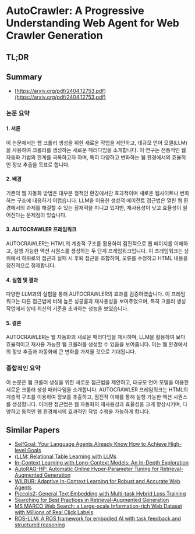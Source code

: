 # AutoCrawler: A Progressive Understanding Web Agent for Web Crawler Generation
## TL;DR
## Summary
- [https://arxiv.org/pdf/2404.12753.pdf](https://arxiv.org/pdf/2404.12753.pdf)

### 논문 요약

#### 1. 서론
이 논문에서는 웹 크롤러 생성을 위한 새로운 작업을 제안하고, 대규모 언어 모델(LLM)을 사용하여 크롤러를 생성하는 새로운 패러다임을 소개합니다. 이 연구는 전통적인 웹 자동화 기법의 한계를 극복하고자 하며, 특히 다양하고 변화하는 웹 환경에서의 효율적인 정보 추출을 목표로 합니다.

#### 2. 배경
기존의 웹 자동화 방법은 대부분 정적인 환경에서만 효과적이며 새로운 웹사이트나 변화하는 구조에 대응하기 어렵습니다. LLM을 이용한 생성적 에이전트 접근법은 열린 웹 환경에서의 과제를 해결할 수 있는 잠재력을 지니고 있지만, 재사용성이 낮고 효율성이 떨어진다는 문제점이 있습니다.

#### 3. AUTOCRAWLER 프레임워크
AUTOCRAWLER는 HTML의 계층적 구조를 활용하여 점진적으로 웹 페이지를 이해하고, 실행 가능한 액션 시퀀스를 생성하는 두 단계 프레임워크입니다. 이 프레임워크는 상위에서 하위로의 접근과 실패 시 후퇴 접근을 조합하여, 오류를 수정하고 HTML 내용을 점진적으로 정제합니다.

#### 4. 실험 및 결과
다양한 LLM과의 실험을 통해 AUTOCRAWLER의 효과를 검증하였습니다. 이 프레임워크는 다른 접근법에 비해 높은 성공률과 재사용성을 보여주었으며, 특히 크롤러 생성 작업에서 상태 최신의 기준을 초과하는 성능을 보였습니다.

#### 5. 결론
AUTOCRAWLER는 웹 자동화의 새로운 패러다임을 제시하며, LLM을 활용하여 보다 효율적이고 재사용 가능한 웹 크롤러를 생성할 수 있음을 보여줍니다. 이는 웹 환경에서의 정보 추출과 자동화에 큰 변화를 가져올 것으로 기대됩니다.

### 종합적인 요약
이 논문은 웹 크롤러 생성을 위한 새로운 접근법을 제안하고, 대규모 언어 모델을 이용한 새로운 크롤러 생성 패러다임을 소개합니다. AUTOCRAWLER 프레임워크는 HTML의 계층적 구조를 이용하여 정보를 추출하고, 점진적 이해를 통해 실행 가능한 액션 시퀀스를 생성합니다. 이러한 접근법은 웹 자동화의 재사용성과 효율성을 크게 향상시키며, 다양하고 동적인 웹 환경에서의 효과적인 작업 수행을 가능하게 합니다.

## Similar Papers
- [SelfGoal: Your Language Agents Already Know How to Achieve High-level Goals](2406.04784.md)
- [rLLM: Relational Table Learning with LLMs](2407.20157.md)
- [In-Context Learning with Long-Context Models: An In-Depth Exploration](2405.00200.md)
- [AutoRAG-HP: Automatic Online Hyper-Parameter Tuning for Retrieval-Augmented Generation](2406.19251.md)
- [WILBUR: Adaptive In-Context Learning for Robust and Accurate Web Agents](2404.05902.md)
- [Piccolo2: General Text Embedding with Multi-task Hybrid Loss Training](2405.06932.md)
- [Searching for Best Practices in Retrieval-Augmented Generation](2407.01219.md)
- [MS MARCO Web Search: a Large-scale Information-rich Web Dataset with Millions of Real Click Labels](2405.07526.md)
- [ROS-LLM: A ROS framework for embodied AI with task feedback and structured reasoning](2406.19741.md)
